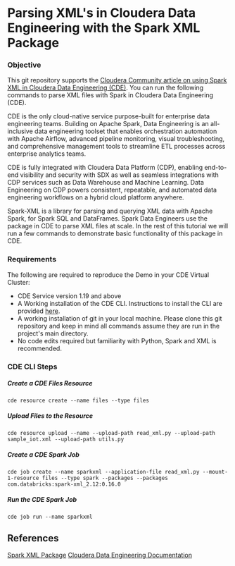 # Parsing XML's in Cloudera Data Engineering with the Spark XML Package

### Objective

This git repository supports the [Cloudera Community article on using Spark XML in Cloudera Data Engineering (CDE)](). You can run the following commands to parse XML files with Spark in Cloudera Data Engineering (CDE).

CDE is the only cloud-native service purpose-built for enterprise data engineering teams. Building on Apache Spark, Data Engineering is an all-inclusive data engineering toolset that enables orchestration automation with Apache Airflow, advanced pipeline monitoring, visual troubleshooting, and comprehensive management tools to streamline ETL processes across enterprise analytics teams.

CDE is fully integrated with Cloudera Data Platform (CDP), enabling end-to-end visibility and security with SDX as well as seamless integrations with CDP services such as Data Warehouse and Machine Learning. Data Engineering on CDP powers consistent, repeatable, and automated data engineering workflows on a hybrid cloud platform anywhere.

Spark-XML is a library for parsing and querying XML data with Apache Spark, for Spark SQL and DataFrames. Spark Data Engineers use the package in CDE to parse XML files at scale. In the rest of this tutorial we will run a few commands to demonstrate basic functionality of this package in CDE.

### Requirements

The following are required to reproduce the Demo in your CDE Virtual Cluster:

* CDE Service version 1.19 and above
* A Working installation of the CDE CLI. Instructions to install the CLI are provided [here](https://docs.cloudera.com/data-engineering/cloud/cli-access/topics/cde-cli.html).
* A working installation of git in your local machine. Please clone this git repository and keep in mind all commands assume they are run in the project's main directory.
* No code edits required but familiarity with Python, Spark and XML is recommended.

### CDE CLI Steps

##### Create a CDE Files Resource

```
cde resource create --name files --type files
```

##### Upload Files to the Resource

```
cde resource upload --name --upload-path read_xml.py --upload-path sample_iot.xml --upload-path utils.py
```

##### Create a CDE Spark Job

```
cde job create --name sparkxml --application-file read_xml.py --mount-1-resource files --type spark --packages --packages com.databricks:spark-xml_2.12:0.16.0
```

##### Run the CDE Spark Job

```
cde job run --name sparkxml
```

## References

[Spark XML Package](https://github.com/databricks/spark-xml)
[Cloudera Data Engineering Documentation](https://docs.cloudera.com/data-engineering/cloud/index.html)
